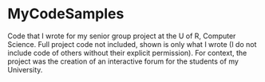 # MyCodeSamples
Code that I wrote for my senior group project at the U of R, Computer Science.
Full project code not included, shown is only what I wrote (I do not include code of others without their explicit permission).
For context, the project was the creation of an interactive forum for the students of my University.
